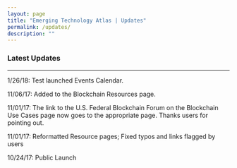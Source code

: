 ```yaml
---
layout: page
title: "Emerging Technology Atlas | Updates"
permalink: /updates/
description: ""
---
```


### Latest Updates

***

1/26/18: Test launched Events Calendar. 
<p> 11/06/17: Added to the Blockchain Resources page. 
<p> 11/01/17: The link to the U.S. Federal Blockchain Forum on the Blockchain Use Cases page now goes to the appropriate page. Thanks users for pointing out. 
<p> 11/01/17: Reformatted Resource pages; Fixed typos and links flagged by users
<p> 10/24/17: Public Launch
